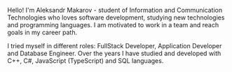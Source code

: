 Hello! I'm Aleksandr Makarov - student of Information and Communication Technologies who loves software development, studying new technologies and programming languages. I am motivated to work in a team and reach goals in my career path.

I tried myself in different roles: FullStack Developer, Application Developer and Database Engineer. Over the years I have studied and developed with C++, C#, JavaScript (TypeScript) and SQL languages.

